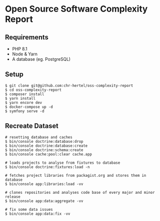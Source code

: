 Open Source Software Complexity Report
======================================

Requirements
------------

* PHP 8.1
* Node & Yarn
* A database (eg. PostgreSQL)

Setup
-----

```
$ git clone git@github.com:chr-hertel/oss-complexity-report
$ cd oss-complexity-report
$ composer install
$ yarn install
$ yarn encore dev
$ docker-compose up -d
$ symfony serve -d
```

Recreate Dataset
----------------

```
# resetting database and caches
$ bin/console doctrine:database:drop
$ bin/console doctrine:database:create
$ bin/console doctrine:schema:create
$ bin/console cache:pool:clear cache.app

# loads projects to analyse from fixtures to database
$ bin/console doctrine:fixtures:load -n

# fetches project libraries from packagist.org and stores them in database
$ bin/console app:libraries:load -vv

# clones repositories and analyses code base of every major and minor release
$ bin/console app:data:aggregate -vv

# fix some data issues
$ bin/console app:data:fix -vv
```
